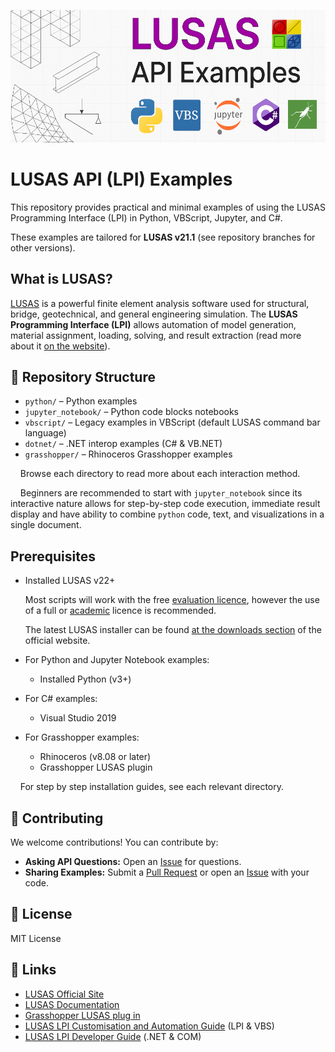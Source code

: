 ![LPI-examples-cover](./_img/header-logo-long-purple.png)

# LUSAS API (LPI) Examples

This repository provides practical and minimal examples of using the LUSAS Programming Interface (LPI) in Python, VBScript, Jupyter, and C#.

These examples are tailored for **LUSAS v21.1** (see repository branches for other versions).

## What is LUSAS?

[LUSAS](https://www.lusas.com/) is a powerful finite element analysis software used for structural, bridge, geotechnical, and general engineering simulation. The **LUSAS Programming Interface (LPI)** allows automation of model generation, material assignment, loading, solving, and result extraction (read more about it [on the website](https://www.lusas.com/products/information/lusas_programmable_interface.html)).

## 📁 Repository Structure

- `python/` – Python examples
- `jupyter_notebook/` – Python code blocks notebooks
- `vbscript/` – Legacy examples in VBScript (default LUSAS command bar language)
- `dotnet/` – .NET interop examples (C# & VB.NET)
- `grasshopper/` – Rhinoceros Grasshopper examples

    Browse each directory to read more about each interaction method.

    Beginners are recommended to start with `jupyter_notebook` since its interactive nature allows for step-by-step code execution, immediate result display and have ability to combine `python` code, text, and visualizations in a single document.

## Prerequisites

- Installed LUSAS v22+
  
  Most scripts will work with the free [evaluation licence](https://www.lusas.com/evaluation/index.html), however the use of a full or [academic](https://www.lusas.com/academic/index.html) licence is recommended.

  The latest LUSAS installer can be found [at the downloads section](https://www.lusas.com/user_area/download/index.html) of the official website.
- For Python and Jupyter Notebook examples:
  - Installed Python (v3+)
- For C# examples:
  - Visual Studio 2019
- For Grasshopper examples:
  - Rhinoceros (v8.08 or later)
  - Grasshopper LUSAS plugin

    For step by step installation guides, see each relevant directory.

## 🤝 Contributing

We welcome contributions!  You can contribute by:

*   **Asking API Questions:** Open an [Issue](https://github.com/LUSAS-Software/LUSAS-API-Examples/issues) for questions.
*   **Sharing Examples:** Submit a [Pull Request](https://github.com/LUSAS-Software/LUSAS-API-Examples/pulls) or open an [Issue](https://github.com/LUSAS-Software/LUSAS-API-Examples/issues) with your code.

## 📄 License

MIT License

## 🔗 Links

- [LUSAS Official Site](https://www.lusas.com/)
- [LUSAS Documentation](https://www.lusas.com/)
- [Grasshopper LUSAS plug in](https://www.food4rhino.com/en/app/lusasgrasshopper)
- [LUSAS LPI Customisation and Automation Guide](https://www.lusas.com/user_area/documentation/V21_1/LPI%20Customisation%20and%20Automation%20Guide.pdf) (LPI & VBS)
- [LUSAS LPI Developer Guide](https://www.lusas.com/user_area/documentation/V21_1/LPI%20Developer%20Guide.pdf) (.NET & COM)
